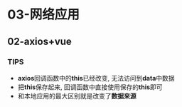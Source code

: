 # 03-网络应用

## 02-axios+vue
### TIPS
- **axios**回调函数中的**this**已经改变, 无法访问到**data**中数据
- 把**this**保存起来, 回调函数中直接使用保存的**this**即可
- 和本地应用的最大区别就是改变了**数据来源**